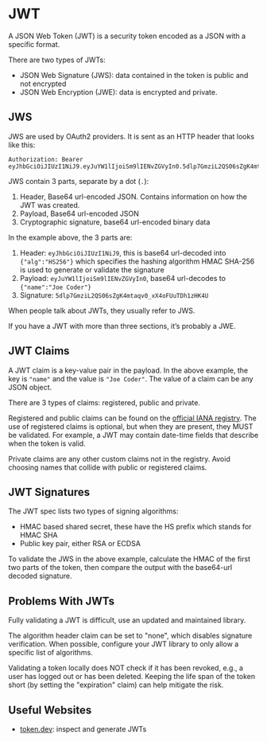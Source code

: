 
# JWT

A JSON Web Token (JWT) is a security token encoded as a JSON with a specific format.

There are two types of JWTs:

- JSON Web Signature (JWS): data contained in the token is public and not encrypted
- JSON Web Encryption (JWE): data is encrypted and private.

## JWS

JWS are used by OAuth2 providers. It is sent as an HTTP header that looks like this:

```
Authorization: Bearer eyJhbGciOiJIUzI1NiJ9.eyJuYW1lIjoiSm9lIENvZGVyIn0.5dlp7GmziL2QS06sZgK4mtaqv0_xX4oFUuTDh1zHK4U
```

JWS contain 3 parts, separate by a dot (`.`):

1. Header, Base64 url-encoded JSON. Contains information on how the JWT was created.
2. Payload, Base64 url-encoded JSON
3. Cryptographic signature, base64 url-encoded binary data

In the example above, the 3 parts are:

1. Header: `eyJhbGciOiJIUzI1NiJ9`, this is base64 url-decoded into `{"alg":"HS256"}` which specifies the hashing algorithm HMAC SHA-256 is used to generate or validate the signature
2. Payload: `eyJuYW1lIjoiSm9lIENvZGVyIn0`, base64 url-decodes to `{"name":"Joe Coder"}`
3. Signature: `5dlp7GmziL2QS06sZgK4mtaqv0_xX4oFUuTDh1zHK4U`

When people talk about JWTs, they usually refer to JWS.

If you have a JWT with more than three sections, it’s probably a JWE.

## JWT Claims

A JWT claim is a key-value pair in the payload. In the above example, the key is `"name"` and the value is `"Joe Coder"`. The value of a claim can be any JSON object.

There are 3 types of claims: registered, public and private.

Registered and public claims can be found on the [official IANA registry](https://www.iana.org/assignments/jwt/jwt.xhtml#claims).
The use of registered claims is optional, but when they are present, they MUST be validated. For example, a JWT may contain date-time fields that describe when the token is valid.

Private claims are any other custom claims not in the registry. Avoid choosing names that collide with public or registered claims.

## JWT Signatures

The JWT spec lists two types of signing algorithms:

- HMAC based shared secret, these have the HS prefix which stands for HMAC SHA
- Public key pair, either RSA or ECDSA

To validate the JWS in the above example, calculate the HMAC of the first two parts of the token, then compare the output with the base64-url decoded signature.

## Problems With JWTs

Fully validating a JWT is difficult, use an updated and maintained library.

The algorithm header claim can be set to "none", which disables signature verification. When possible, configure your JWT library to only allow a specific list of algorithms.

Validating a token locally does NOT check if it has been revoked, e.g., a user has logged out or has been deleted. Keeping the life span of the token short (by setting the "expiration" claim) can help mitigate the risk.

## Useful Websites

- [token.dev](https://token.dev/): inspect and generate JWTs
